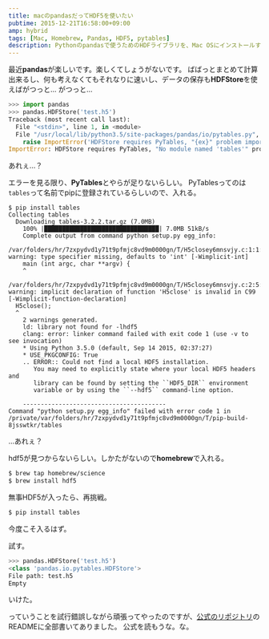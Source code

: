 ```yaml
---
title: macのpandasだってHDF5を使いたい
pubtime: 2015-12-21T16:58:00+09:00
amp: hybrid
tags: [Mac, Homebrew, Pandas, HDF5, pytables]
description: Pythonのpandasで使うためのHDFライブラリを、Mac OSにインストールするための方法です。
---
```


最近**pandas**が楽しいです。楽しくてしょうがないです。
ばばっとまとめて計算出来るし、何も考えなくてもそれなりに速いし、データの保存も**HDFStore**を使えばがつっと…
がつっと…
``` python
>>> import pandas
>>> pandas.HDFStore('test.h5')
Traceback (most recent call last):
  File "<stdin>", line 1, in <module>
  File "/usr/local/lib/python3.5/site-packages/pandas/io/pytables.py", line 385, in __init__
    raise ImportError('HDFStore requires PyTables, "{ex}" problem importing'.format(ex=str(ex)))
ImportError: HDFStore requires PyTables, "No module named 'tables'" problem importing
```
あれぇ…？

エラーを見る限り、**PyTables**とやらが足りないらしい。
PyTablesってのは`tables`って名前でpipに登録されているらしいので、入れる。
```
$ pip install tables
Collecting tables
  Downloading tables-3.2.2.tar.gz (7.0MB)
    100% |████████████████████████████████| 7.0MB 51kB/s 
    Complete output from command python setup.py egg_info:
    /var/folders/hr/7zxpydvd1y71t9pfmjc8vd9m0000gn/T/H5closey6mnsvjy.c:1:1: warning: type specifier missing, defaults to 'int' [-Wimplicit-int]
    main (int argc, char **argv) {
    ^
    /var/folders/hr/7zxpydvd1y71t9pfmjc8vd9m0000gn/T/H5closey6mnsvjy.c:2:5: warning: implicit declaration of function 'H5close' is invalid in C99 [-Wimplicit-function-declaration]
  H5close();
  ^
    2 warnings generated.
    ld: library not found for -lhdf5
    clang: error: linker command failed with exit code 1 (use -v to see invocation)
    * Using Python 3.5.0 (default, Sep 14 2015, 02:37:27)
    * USE_PKGCONFIG: True
    .. ERROR:: Could not find a local HDF5 installation.
       You may need to explicitly state where your local HDF5 headers and
       library can be found by setting the ``HDF5_DIR`` environment
       variable or by using the ``--hdf5`` command-line option.
    
    ----------------------------------------
Command "python setup.py egg_info" failed with error code 1 in /private/var/folders/hr/7zxpydvd1y71t9pfmjc8vd9m0000gn/T/pip-build-8jsswtkr/tables
```
…あれぇ？

hdf5が見つからないらしい。しかたがないので**homebrew**で入れる。
``` bash
$ brew tap homebrew/science
$ brew install hdf5
```

無事HDF5が入ったら、再挑戦。
``` bash
$ pip install tables
```
今度こそ入るはず。

試す。
``` python
>>> pandas.HDFStore('test.h5')
<class 'pandas.io.pytables.HDFStore'>
File path: test.h5
Empty
```
いけた。

っていうことを試行錯誤しながら頑張ってやったのですが、[公式のリポジトリ](https://github.com/PyTables/PyTables)のREADMEに全部書いてありました。
公式を読もうな。な。
